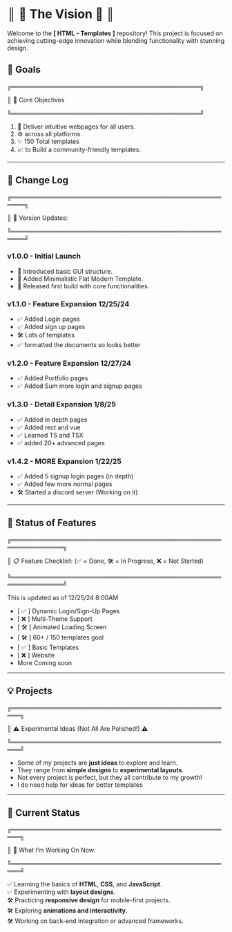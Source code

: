 

# ║ 🌟 The Vision 🌟 ║ 

Welcome to the **[ HTML - Templates ]** repository! This project is focused on achieving cutting-edge innovation while blending functionality with stunning design.

## 🌌 Goals

╔════════════════════════════════════════════╗

║ 🎯 Core Objectives 

╚════════════════════════════════════════════╝
1. 🌟 Deliver intuitive webpages for all users.  
2. ⚙️ across all platforms.    
3. ✨ 150 Total templates
5. 📈 to Build a community-friendly templates. 

---

## 📜 Change Log

╔═════════════════════════════════════════════════════╗

║ 🚀 Version Updates:                                 

╚═════════════════════════════════════════════════════╝

### v1.0.0 - Initial Launch
- 🌟 Introduced basic GUI structure.
- 🎨 Added Minimalistic Flat Modern Template.
- 🚀 Released first build with core functionalities.

### v1.1.0 - Feature Expansion 12/25/24
- ✅ Added Login pages
- ✅ Added sign up pages
- 🛠️ Lots of templates
- ✅ formatted the documents so looks better

### v1.2.0 - Feature Expansion 12/27/24
- ✅ Added Portfolio pages 
- ✅ Added Sum more login and signup pages

### v1.3.0 - Detail Expansion 1/8/25
- ✅ Added in depth pages
- ✅ Added rect and vue
- ✅ Learned TS and TSX
- ✅ added 20+ advanced pages

### v1.4.2 - MORE Expansion 1/22/25
- ✅ Added 5 signup login pages (in depth)
- ✅ Added few more normal pages
- 🛠️ Started a discord server (Working on it)
---

## 🔄 Status of Features

╔══════════════════════════════════════════════════════════════╗

║ 📋 Feature Checklist: (✅ = Done, 🛠️ = In Progress, ❌ = Not Started) 

╚══════════════════════════════════════════════════════════════╝

This is updated as of 12/25/24 8:00AM

- [ ✅ ] Dynamic Login/Sign-Up Pages  
- [ ❌ ] Multi-Theme Support  
- [ 🛠️ ] Animated Loading Screen  
- [ 🛠️ ] 60+ / 150 templates goal
- [ ✅ ] Basic Templates
- [ ❌ ] Website
- More Coming soon

---


## 💡 Projects

╔════════════════════════════════════════════════════╗

║ ⚠️ Experimental Ideas (Not All Are Polished!) ⚠️  

╚════════════════════════════════════════════════════╝

- Some of my projects are **just ideas** to explore and learn.  
- They range from **simple designs** to **experimental layouts**.  
- Not every project is perfect, but they all contribute to my growth!
- I do need help for ideas for better templates

---

## 🔄 Current Status

╔════════════════════════════════════════════════════╗

║ 🚀 What I’m Working On Now:                       

╚════════════════════════════════════════════════════╝

✅ Learning the basics of **HTML**, **CSS**, and **JavaScript**.  
✅ Experimenting with **layout designs**.  
🛠️ Practicing **responsive design** for mobile-first projects.  
🛠️ Exploring **animations and interactivity**.  
🛠️ Working on back-end integration or advanced frameworks.  



